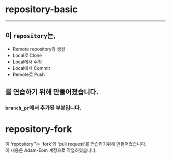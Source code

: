 # repository-basic
---
## 이 `repository`는,
- Remote repository의 생성
- Local로 Clone
- Local에서 수정
- Local에서 Commit
- Remote로 Push
## 를 연습하기 위해 만들어졌습니다.

### `branch_pr`에서 추가된 부분입니다.

# repository-fork
이 'repository''는 'fork'와 'pull request'를 연습하기위해 만들어졌습니다.  
이 내용은 Adam-Eom 계정으로 작업하였습니다.
